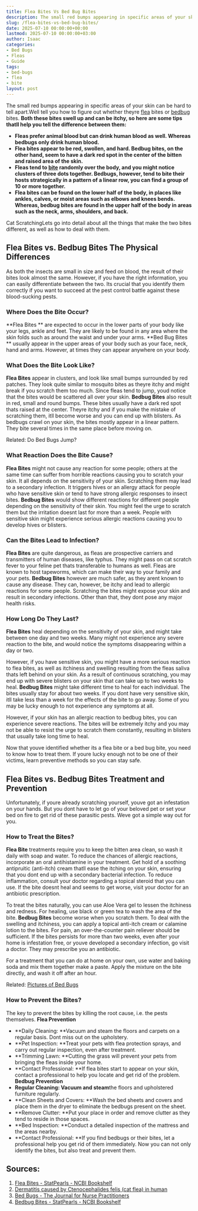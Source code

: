 ```yaml
---
title: Flea Bites Vs Bed Bug Bites
description: The small red bumps appearing in specific areas of your skin can be hard to tell apart.Well tell you how to figure out whether theyre flea bites or bedbug...
slug: /flea-bites-vs-bed-bug-bites/
date: 2025-07-10 00:00:00+00:00
lastmod: 2025-07-10 00:00:00+03:00
author: Isaac
categories:
- Bed Bugs
- Fleas
- Guide
tags:
- bed-bugs
- flea
- bite
layout: post
---
```

The small red bumps appearing in specific areas of your skin can be hard to tell apart.Well tell you how to figure out whether theyre [flea](https://pestpolicy.com/can-fleas-bite-through-clothes/) bites or
[bedbug](https://www.ncbi.nlm.nih.gov/pmc/articles/PMC3255965/)
bites.
**Both these bites swell up and can be itchy, so here are some tips thatll help you tell the difference between them:**
- **Fleas prefer animal blood but can drink human blood as well. Whereas bedbugs only drink human blood.**
- **Flea bites appear to be red, swollen, and hard. Bedbug bites, on the other hand, seem to have a dark red spot in the center of the bitten and raised area of the skin.**
- **Fleas tend to [bite](https://pestpolicy.com/do-fleas-bite-humans/) randomly over the body, and you might notice clusters of three dots together. Bedbugs, however, tend to bite their hosts strategically in a pattern of a linear row, you can find a group of 10 or more together.**
- **Flea bites can be found on the lower half of the body, in places like ankles, calves, or moist areas such as elbows and knees bends. Whereas, bedbug bites are found in the upper half of the body in areas such as the neck, arms, shoulders, and back.**

Cat ScratchingLets go into detail about all the things that make the two bites different, as well as how to deal with them.
## Flea Bites vs. Bedbug Bites  The Physical Differences
As both the insects are small in size and feed on blood, the result of their bites look almost the same. However, if you have the right information, you can easily differentiate between the two. Its crucial that you identify them correctly if you want to succeed at the pest control battle against these blood-sucking pests.
### Where Does the Bite Occur?
**Flea Bites **
are expected to occur in the lower parts of your body like your legs, ankle and feet. They are likely to be found in any area where the skin folds such as around the waist and under your arms.
**Bed Bug Bites **
usually appear in the upper areas of your body such as your face, neck, hand and arms. However, at times they can appear anywhere on your body.
### What Does the Bite Look Like?
**Flea Bites**
appear in clusters, and look like small bumps surrounded by red patches. They look quite similar to mosquito bites as theyre itchy and might break if you scratch them too much. Since fleas tend to jump, youd notice that the bites would be scattered all over your skin.
**Bedbug Bites**
also result in red, small and round bumps. These bites usually have a dark red spot thats raised at the center. Theyre itchy and if you make the mistake of scratching them, itll become worse and you can end up with blisters. As bedbugs crawl on your skin, the bites mostly appear in a linear pattern. They bite several times in the same place before moving on.

Related:
Do Bed Bugs Jump?
### What Reaction Does the Bite Cause?
**Flea Bites**
might not cause any reaction for some people; others at the same time can suffer from horrible reactions causing you to scratch your skin. It all depends on the sensitivity of your skin. Scratching them may lead to a secondary infection. It triggers hives or an allergy attack for people who have sensitive skin or tend to have strong allergic responses to insect bites.
**Bedbug Bites**
would show different reactions for different people depending on the sensitivity of their skin. You might feel the urge to scratch them but the irritation doesnt last for more than a week. People with sensitive skin might experience serious allergic reactions causing you to develop hives or blisters.
### Can the Bites Lead to Infection?
**Flea Bites**
are quite dangerous, as fleas are prospective carriers and transmitters of human diseases, like typhus. They might pass on cat scratch fever to your feline pet thats transferable to humans as well. Fleas are known to host tapeworms, which can make their way to your family and your pets.
**Bedbug Bites**
however are much safer, as they arent known to cause any disease. They can, however, be itchy and lead to allergic reactions for some people. Scratching the bites might expose your skin and result in secondary infections. Other than that, they dont pose any major health risks.
### How Long Do They Last?
**Flea Bites**
heal depending on the sensitivity of your skin, and might take between one day and two weeks. Many might not experience any severe reaction to the bite, and would notice the symptoms disappearing within a day or two.

However, if you have sensitive skin, you might have a more serious reaction to flea bites, as well as itchiness and swelling resulting from the fleas saliva thats left behind on your skin. As a result of continuous scratching, you may end up with severe blisters on your skin that can take up to two weeks to heal.
**Bedbug Bites**
might take different time to heal for each individual. The bites usually stay for about two weeks. If you dont have very sensitive skin, itll take less than a week for the effects of the bite to go away. Some of you may be lucky enough to not experience any symptoms at all.

However, if your skin has an allergic reaction to bedbug bites, you can experience severe reactions. The bites will be extremely itchy and you may not be able to resist the urge to scratch them constantly, resulting in blisters that usually take long time to heal.

Now that youve identified whether its a flea bite or a bed bug bite, you need to know how to treat them. If youre lucky enough not to be one of their victims, learn preventive methods so you can stay safe.
## Flea Bites vs. Bedbug Bites  Treatment and Prevention
Unfortunately, if youre already scratching yourself, youve got an infestation on your hands. But you dont have to let go of your beloved pet or set your bed on fire to get rid of these parasitic pests. Weve got a simple way out for you.
### How to Treat the Bites?
**Flea Bite**
treatments require you to keep the bitten area clean, so wash it daily with soap and water. To reduce the chances of allergic reactions, incorporate an oral antihistamine in your treatment. Get hold of a soothing antipruitic (anti-itch) cream thatll ease the itching on your skin, ensuring that you dont end up with a secondary bacterial infection. To reduce inflammation, consult your doctor regarding a topical steroid that you can use. If the bite doesnt heal and seems to get worse, visit your doctor for an antibiotic prescription.

To treat the bites naturally, you can use Aloe Vera gel to lessen the itchiness and redness. For healing, use black or green tea to wash the area of the bite.
**Bedbug Bites**
become worse when you scratch them. To deal with the swelling and itchiness, you can apply a topical anti-itch cream or calamine lotion to the bites. For pain, an over-the-counter pain reliever should be sufficient. If the bites persists for more than two weeks, even after your home is infestation free, or youve developed a secondary infection, go visit a doctor. They may prescribe you an antibiotic.

For a treatment that you can do at home on your own, use water and baking soda and mix them together make a paste. Apply the mixture on the bite directly, and wash it off after an hour.

Related:
[Pictures of Bed Bugs](https://pestpolicy.com/pictures-of-bed-bugs/)
### How to Prevent the Bites?
The key to prevent the bites by killing the root cause, i.e. the pests themselves.
**Flea Prevention**
- **Daily Cleaning: **Vacuum and steam the floors and carpets on a regular basis. Dont miss out on the upholstery.
- **Pet Inspection: **Treat your pets with flea protection sprays, and carry out regular inspection, even after treatment.
- **Trimming Lawn: **Cutting the grass will prevent your pets from bringing the fleas inside your home.
- **Contact Professional: **If flea bites start to appear on your skin, contact a professional to help you locate and get rid of the problem.
**Bedbug Prevention**
- **Regular Cleaning: Vacuum and steam**the floors and upholstered furniture regularly.
- **Clean Sheets and Covers: **Wash the bed sheets and covers and place them in the dryer to eliminate the bedbugs present on the sheet.
- **Remove Clutter: **Put your place in order and remove clutter as they tend to reside in those spaces.
- **Bed Inspection: **Conduct a detailed inspection of the mattress and the areas nearby.
- **Contact Professional: **If you find bedbugs or their bites, let a professional help you get rid of them immediately.
Now you can not only identify the bites, but also treat and prevent them.
## Sources:
1. [Flea Bites - StatPearls - NCBI Bookshelf](https://www.ncbi.nlm.nih.gov/books/NBK541118/)
2. [Dermatitis caused by Ctenocephalides felis (cat flea) in human](https://www.ncbi.nlm.nih.gov/pmc/articles/PMC4247491/)
3. [Bed Bugs - The Journal for Nurse Practitioners](https://www.npjournal.org/article/S1555-4155(17)30274-X/pdf)
4. [Bedbug Bites - StatPearls - NCBI Bookshelf](https://www.ncbi.nlm.nih.gov/books/NBK538128/)
